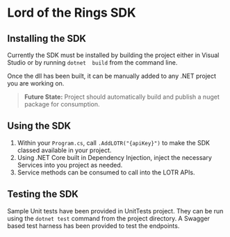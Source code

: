 # Lord of the Rings SDK

## Installing the SDK
Currently the SDK must be installed by building the project either in Visual Studio or by running `dotnet  build` from the command line.   

Once the dll has been built, it can be manually added to any .NET project you are working on.

> **Future State:** Project should automatically build and publish a nuget package for consumption.
## Using the SDK
1. Within your `Program.cs`, call `.AddLOTR("{apiKey}")` to make the SDK classed available in your project.
1. Using .NET Core built in Dependency Injection, inject the necessary Services into you project as needed.
1. Service methods can be consumed to call into the LOTR APIs.
## Testing the SDK 
Sample Unit tests have been provided in UnitTests project.  They can be run using the `dotnet test` command from the project directory.
A Swagger based test harness has been provided to test the endpoints.